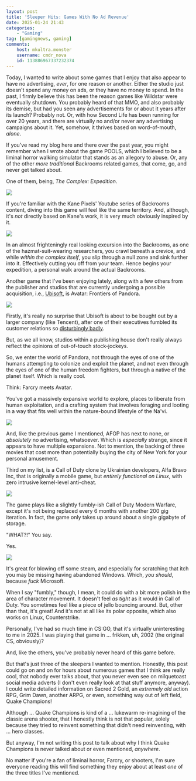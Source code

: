 ```yaml
---
layout: post
title: 'Sleeper Hits: Games With No Ad Revenue'
date: 2025-01-24 21:43
categories:
    - "Gaming"
tag: [gamingnews, gaming]
comments:
    host: mkultra.monster
    username: cmdr_nova
    id: 113886967337232374
---
```

Today, I wanted to write about some games that I enjoy that also appear to have no advertising, *ever*, for one reason or another. Either the studio just doesn't spend any money on ads, or they have no money to spend. In the past, I firmly believe this has been the reason games like Wildstar were eventually shutdown. You probably heard of that MMO, and also probably its demise, but had you seen any advertisements for or about it years after its launch? Probably not. Or, with how Second Life has been running for over 20 years, and there are virtually no and/or never any advertising campaigns about it. Yet, somehow, it thrives based on word-of-mouth, *alone*.

If you've read my blog here and there over the past year, you might remember when I wrote about the game POOLS, which I believed to be a liminal horror walking simulator that stands as an allegory to abuse. Or, any of the other *more traditional* Backrooms related games, that come, go, and never get talked about.

One of them, being, *The Complex: Expedition*.

<img src="/img/posts/sleepers/Screenshot from 2025-01-24 21-48-57.png">

If you're familiar with the Kane Pixels' Youtube series of Backrooms content, diving into this game will feel like the same territory. And, although, it's *not* directly based on Kane's work, it is very much obviously inspired by it.

<img src="/img/posts/sleepers/Screenshot from 2025-01-24 22-09-05.png">

In an almost frighteningly real looking excursion into the Backrooms, as one of the hazmat-suit-wearing researchers, you crawl beneath a crevice, and while *within the complex itself*, you slip through a null zone and sink further into it. Effectively cutting you off from your team. Hence begins your expedition, a personal walk around the actual Backrooms.

Another game that I've been enjoying lately, along with a few others from the publisher and studios that are currently undergoing a possible acquisition, i.e., <a href="https://www.euronews.com/business/2025/01/10/ubisoft-appoints-advisors-to-explore-strategic-options-for-a-potential-buyout" target="_blank">Ubisoft</a>, is Avatar: Frontiers of Pandora.

<img src="/img/posts/sleepers/Screenshot from 2025-01-24 22-19-10.png">

Firstly, it's really no surprise that Ubisoft is about to be bought out by a larger company (like Tencent), after one of their executives fumbled its customer relations so <a href="https://www.ign.com/articles/ubisoft-exec-says-gamers-need-to-get-comfortable-not-owning-their-games-for-subscriptions-to-take-off" target="_blank">disturbingly badly</a>.

But, as we all know, studios within a publishing house don't really always reflect the opinions of out-of-touch stock-jockeys.

So, we enter the world of Pandora, not through the eyes of one of the humans attempting to colonize and exploit the planet, and not even through the eyes of one of the human freedom fighters, but through a native of the planet itself. Which is really cool.

Think: Farcry meets Avatar.

You've got a massively expansive world to explore, places to liberate from human exploitation, and a crafting system that involves foraging and looting in a way that fits well within the nature-bound lifestyle of the Na'vi.

<img src="/img/posts/sleepers/Screenshot from 2025-01-24 20-28-21.png">

And, like the previous game I mentioned, AFOP has next to none, or *absolutely* no advertising, whatsoever. Which is *especially* strange, since it appears to have multiple expansions. Not to mention, the backing of three movies that cost more than potentially buying the city of New York for your personal amusement.

Third on my list, is a Call of Duty clone by Ukrainian developers, Alfa Bravo Inc, that is originally a mobile game, but *entirely functional on Linux*, with zero intrusive kernel-level anti-cheat.

<img src="/img/posts/sleepers/Screenshot from 2025-01-24 22-26-52.png">

The game plays like a slightly fumbly-ish Call of Duty Modern Warfare, except it's not being replaced every 6 months with another 200 gig iteration. In fact, the game only takes up around about a single gigabyte of storage.

"WHAT?!" You say.

Yes.

<img src="/img/posts/sleepers/20250124223011_1.jpg">

It's great for blowing off some steam, and especially for scratching that itch you may be missing having abandoned Windows. Which, *you should*, because *fuck* Microsoft.

When I say "fumbly," though, I mean, it could do with a bit more polish in the area of character movement. It doesn't feel *as tight* as it would in Call of Duty. You sometimes feel like a piece of jello bouncing around. But, other than that, it's great! And it's not at all like its polar opposite, which also works on Linux, Counterstrike.

Personally, I've had so much time in CS:GO, that it's virtually uninteresting to me in 2025. I was playing that game in ... frikken, uh, 2002 (the original CS, obviously)?

And, like the others, you've probably never heard of this game before.

But that's just three of the sleepers I wanted to mention. Honestly, this post could go on and on for hours about numerous games that I think are really cool, that nobody ever talks about, that you never even see on milquetoast social media adverts (I don't even really look at that stuff anymore, anyway). I could write detailed information on Sacred 2 Gold, an *extremely old* action RPG, Grim Dawn, another ARPG, or even, something way out of left field, Quake Champions!

Although ... Quake Champions is kind of a ... lukewarm re-imagining of the classic arena shooter, that I honestly think is not that popular, solely because they tried to reinvent something that didn't need reinventing, with ... hero classes.

But anyway, I'm not writing this post to talk about why I think Quake Champions is never talked about or even mentioned, *anywhere*.

No matter if you're a fan of liminal horror, Farcry, or shooters, I'm sure everyone reading this will find something they enjoy about at least *one* of the three titles I've mentioned.